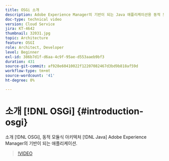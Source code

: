 ```yaml
---
title: OSGi 소개
description: Adobe Experience Manager의 기반이 되는 Java 애플리케이션용 동적 모듈식 아키텍처인 OSGi를 소개합니다.
doc-type: technical video
version: Cloud Service
jira: KT-4642
thumbnail: 32031.jpg
topic: Architecture
feature: OSGI
role: Architect, Developer
level: Beginner
exl-id: 386b7d1f-d6aa-4c9f-95ae-d553aaeb9bf3
duration: 431
source-git-commit: af928e60410022f12207082467d3bd9b818af59d
workflow-type: tm+mt
source-wordcount: '41'
ht-degree: 0%

---
```


# 소개 [!DNL OSGi] {#introduction-osgi}

소개 [!DNL OSGi], 동적 모듈식 아키텍처 [!DNL Java] Adobe Experience Manager의 기반이 되는 애플리케이션.

>[!VIDEO](https://video.tv.adobe.com/v/32031?quality=12&learn=on)
